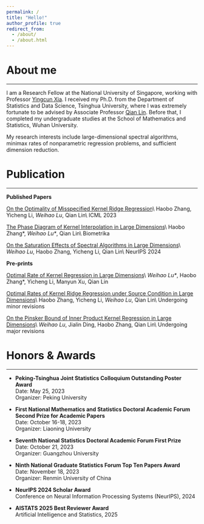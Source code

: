 ```yaml
---
permalink: /
title: "Hello!"
author_profile: true
redirect_from: 
  - /about/
  - /about.html
---
```


# About me
------
I am a Research Fellow at the National University of Singapore, working with Professor [Yingcun Xia](https://blog.nus.edu.sg/homepage/research/). I received my Ph.D. from the Department of Statistics and Data Science, Tsinghua University, where I was extremely fortunate to be advised by Associate Professor [Qian Lin](https://sites.google.com/site/qianlincd/). Before that, I completed my undergraduate studies at the School of Mathematics and Statistics, Wuhan University.

My research interests include large-dimensional spectral algorithms, minimax rates of nonparametric regression problems, and sufficient dimension reduction.



# Publication
------

**Published Papers**

[On the Optimality of Misspecified Kernel Ridge Regression](https://proceedings.mlr.press/v202/zhang23x.html)\\
Haobo Zhang, Yicheng Li, *Weihao Lu*, Qian Lin\\
ICML 2023

[The Phase Diagram of Kernel Interpolation in Large Dimensions](https://doi.org/10.1093/biomet/asae057)\\
Haobo Zhang\*, *Weihao Lu\**, Qian Lin\\
Biometrika

[On the Saturation Effects of Spectral Algorithms in Large Dimensions](https://openreview.net/forum?id=kJzecLYsRi)\\
*Weihao Lu*, Haobo Zhang, Yicheng Li, Qian Lin\\
NeurIPS 2024

**Pre-prints**

[Optimal Rate of Kernel Regression in Large Dimensions](https://arxiv.org/abs/2309.04268)\\
*Weihao Lu\**, Haobo Zhang\*, Yicheng Li, Manyun Xu, Qian Lin

[Optimal Rates of Kernel Ridge Regression under Source Condition in Large Dimensions](https://arxiv.org/abs/2401.01270)\\
Haobo Zhang, Yicheng Li, *Weihao Lu*, Qian Lin\\
Undergoing minor revisions

[On the Pinsker Bound of Inner Product Kernel Regression in Large Dimensions](https://arxiv.org/abs/2409.00915)\\
*Weihao Lu*, Jialin Ding, Haobo Zhang, Qian Lin\\
Undergoing major revisions


# Honors & Awards
------

- **Peking-Tsinghua Joint Statistics Colloquium Outstanding Poster Award**  
  Date: May 25, 2023  
  Organizer: Peking University

- **First National Mathematics and Statistics Doctoral Academic Forum Second Prize for Academic Papers**  
  Date: October 16-18, 2023  
  Organizer: Liaoning University

- **Seventh National Statistics Doctoral Academic Forum First Prize**  
  Date: October 21, 2023  
  Organizer: Guangzhou University

- **Ninth National Graduate Statistics Forum Top Ten Papers Award**  
  Date: November 18, 2023  
  Organizer: Renmin University of China

- **NeurIPS 2024 Scholar Award**  
  Conference on Neural Information Processing Systems (NeurIPS), 2024

- **AISTATS 2025 Best Reviewer Award**   
  Artificial Intelligence and Statistics, 2025
